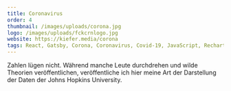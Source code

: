 ```yaml
---
title: Coronavirus
order: 4
thumbnail: /images/uploads/corona.jpg
logo: /images/uploads/fckcrnlogo.jpg
website: https://kiefer.media/corona
tags: React, Gatsby, Corona, Coronavirus, Covid-19, JavaScript, Recharts, JSON Api
---
```

Zahlen lügen nicht. Während manche Leute durchdrehen und wilde Theorien veröffentlichen, veröffentliche ich hier meine Art der Darstellung der Daten der Johns Hopkins University.